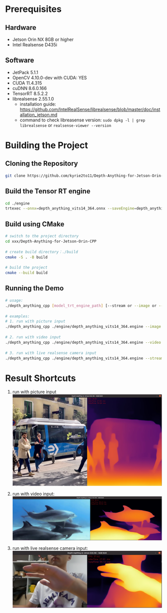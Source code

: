# Prerequisites

## Hardware

- Jetson Orin NX 8GB or higher
- Intel Realsense D435i

## Software

- JetPack 5.1.1
- OpenCV 4.10.0-dev with CUDA: YES
- CUDA 11.4.315
- cuDNN 8.6.0.166
- TensorRT 8.5.2.2
- librealsense 2.55.1.0
  - installation guide: https://github.com/IntelRealSense/librealsense/blob/master/doc/installation_jetson.md
  - command to check libreasense version: `sudo dpkg -l | grep librealsense` or  `realsense-viewer --version`

# Building the Project

## Cloning the Repository

``` bash
git clone https://github.com/kyrie2to11/Depth-Anything-for-Jetson-Orin-CPP.git
```

## Build the Tensor RT engine 

``` bash
cd ./engine
trtexec --onnx=depth_anything_vits14_364.onnx --saveEngine=depth_anything_vits14_364.engine --fp16 
```

## Build using CMake

``` bash
# switch to the project directory
cd xxx/Depth-Anything-for-Jetson-Orin-CPP

# create build directory：./build
cmake -S . -B build

# build the project
cmake --build build

```

## Running the Demo

``` bash
# usage: 
./depth_anything_cpp [model_trt_engine_path] [--stream or --image or --video] [camera_id (optional:0) or image_path or video path]

# examples:
# 1. run with picture input
./depth_anything_cpp ./engine/depth_anything_vits14_364.engine --image ./test_video_picture/bus.jpg

# 2. run with video input
./depth_anything_cpp ./engine/depth_anything_vits14_364.engine --video ./test_video_picture/davis_dolphins.mp4

# 3. run with live realsense camera input
./depth_anything_cpp ./engine/depth_anything_vits14_364.engine --stream 0
``` 

# Result Shortcuts
1. run with picture input
![](./test_video_picture/bus_inference.jpg)

2. run with video input:
![](./test_video_picture/davis_dolphins_inference.jpg)

3. run with live realsense camera input:
![](./test_video_picture/live_stream_inference.jpg)
